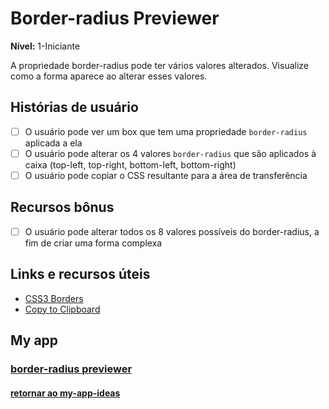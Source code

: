 # Border-radius Previewer

**Nível:** 1-Iniciante

A propriedade border-radius pode ter vários valores alterados. Visualize como a forma aparece ao alterar esses valores.

## Histórias de usuário

-   [ ] O usuário pode ver um box que tem uma propriedade `border-radius` aplicada a ela
-   [ ] O usuário pode alterar os 4 valores `border-radius` que são aplicados à caixa (top-left, top-right, bottom-left, bottom-right)
-   [ ] O usuário pode copiar o CSS resultante para a área de transferência

## Recursos bônus

-   [ ] O usuário pode alterar todos os 8 valores possíveis do border-radius, a fim de criar uma forma complexa

## Links e recursos úteis

-   [CSS3 Borders](https://www.w3schools.com/css/css3_borders.asp)
-   [Copy to Clipboard](https://www.w3schools.com/howto/howto_js_copy_clipboard.asp)

## My app
### [border-radius previewer]()


#### [retornar ao my-app-ideas](https://github.com/lucasmartins96/my-app-ideas/tree/main/beginner)

<!-- ## Example projects

-   [9elements Fancy Border Radius](https://9elements.github.io/fancy-border-radius/)
-   [Border Radius](https://border-radius.com/)
-   [CSS Gradient Border](https://codepen.io/thebabydino/pen/zbqPVd)
 -->